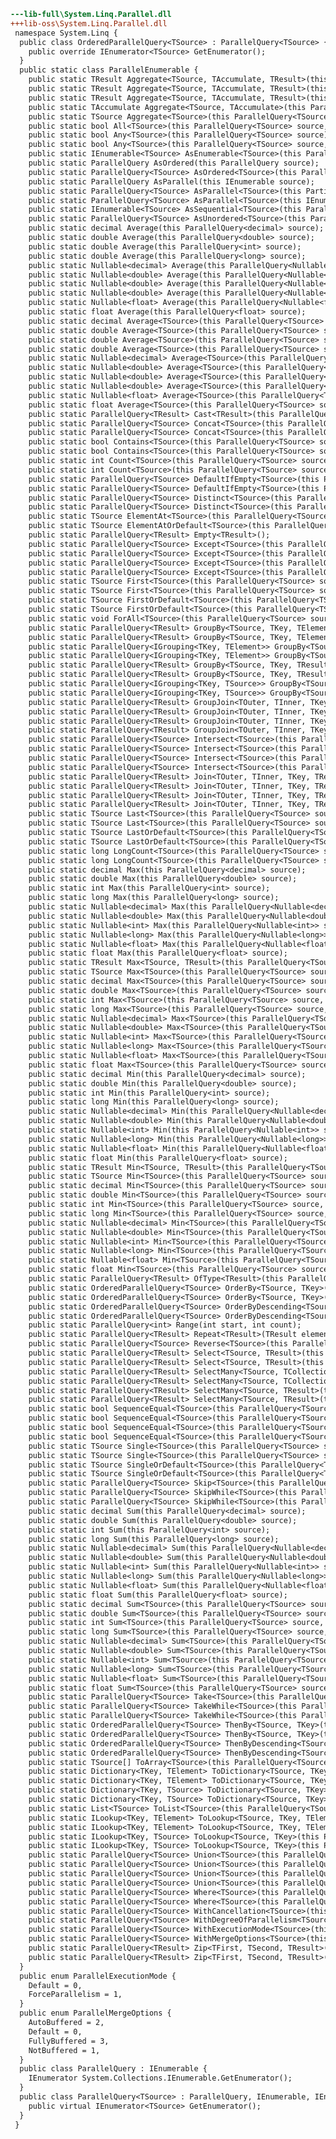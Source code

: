 ﻿```diff
---lib-full\System.Linq.Parallel.dll
+++lib-oss\System.Linq.Parallel.dll
 namespace System.Linq {
  public class OrderedParallelQuery<TSource> : ParallelQuery<TSource> {
    public override IEnumerator<TSource> GetEnumerator();
  }
  public static class ParallelEnumerable {
    public static TResult Aggregate<TSource, TAccumulate, TResult>(this ParallelQuery<TSource> source, Func<TAccumulate> seedFactory, Func<TAccumulate, TSource, TAccumulate> updateAccumulatorFunc, Func<TAccumulate, TAccumulate, TAccumulate> combineAccumulatorsFunc, Func<TAccumulate, TResult> resultSelector);
    public static TResult Aggregate<TSource, TAccumulate, TResult>(this ParallelQuery<TSource> source, TAccumulate seed, Func<TAccumulate, TSource, TAccumulate> updateAccumulatorFunc, Func<TAccumulate, TAccumulate, TAccumulate> combineAccumulatorsFunc, Func<TAccumulate, TResult> resultSelector);
    public static TResult Aggregate<TSource, TAccumulate, TResult>(this ParallelQuery<TSource> source, TAccumulate seed, Func<TAccumulate, TSource, TAccumulate> func, Func<TAccumulate, TResult> resultSelector);
    public static TAccumulate Aggregate<TSource, TAccumulate>(this ParallelQuery<TSource> source, TAccumulate seed, Func<TAccumulate, TSource, TAccumulate> func);
    public static TSource Aggregate<TSource>(this ParallelQuery<TSource> source, Func<TSource, TSource, TSource> func);
    public static bool All<TSource>(this ParallelQuery<TSource> source, Func<TSource, bool> predicate);
    public static bool Any<TSource>(this ParallelQuery<TSource> source);
    public static bool Any<TSource>(this ParallelQuery<TSource> source, Func<TSource, bool> predicate);
    public static IEnumerable<TSource> AsEnumerable<TSource>(this ParallelQuery<TSource> source);
    public static ParallelQuery AsOrdered(this ParallelQuery source);
    public static ParallelQuery<TSource> AsOrdered<TSource>(this ParallelQuery<TSource> source);
    public static ParallelQuery AsParallel(this IEnumerable source);
    public static ParallelQuery<TSource> AsParallel<TSource>(this Partitioner<TSource> source);
    public static ParallelQuery<TSource> AsParallel<TSource>(this IEnumerable<TSource> source);
    public static IEnumerable<TSource> AsSequential<TSource>(this ParallelQuery<TSource> source);
    public static ParallelQuery<TSource> AsUnordered<TSource>(this ParallelQuery<TSource> source);
    public static decimal Average(this ParallelQuery<decimal> source);
    public static double Average(this ParallelQuery<double> source);
    public static double Average(this ParallelQuery<int> source);
    public static double Average(this ParallelQuery<long> source);
    public static Nullable<decimal> Average(this ParallelQuery<Nullable<decimal>> source);
    public static Nullable<double> Average(this ParallelQuery<Nullable<double>> source);
    public static Nullable<double> Average(this ParallelQuery<Nullable<int>> source);
    public static Nullable<double> Average(this ParallelQuery<Nullable<long>> source);
    public static Nullable<float> Average(this ParallelQuery<Nullable<float>> source);
    public static float Average(this ParallelQuery<float> source);
    public static decimal Average<TSource>(this ParallelQuery<TSource> source, Func<TSource, decimal> selector);
    public static double Average<TSource>(this ParallelQuery<TSource> source, Func<TSource, double> selector);
    public static double Average<TSource>(this ParallelQuery<TSource> source, Func<TSource, int> selector);
    public static double Average<TSource>(this ParallelQuery<TSource> source, Func<TSource, long> selector);
    public static Nullable<decimal> Average<TSource>(this ParallelQuery<TSource> source, Func<TSource, Nullable<decimal>> selector);
    public static Nullable<double> Average<TSource>(this ParallelQuery<TSource> source, Func<TSource, Nullable<double>> selector);
    public static Nullable<double> Average<TSource>(this ParallelQuery<TSource> source, Func<TSource, Nullable<int>> selector);
    public static Nullable<double> Average<TSource>(this ParallelQuery<TSource> source, Func<TSource, Nullable<long>> selector);
    public static Nullable<float> Average<TSource>(this ParallelQuery<TSource> source, Func<TSource, Nullable<float>> selector);
    public static float Average<TSource>(this ParallelQuery<TSource> source, Func<TSource, float> selector);
    public static ParallelQuery<TResult> Cast<TResult>(this ParallelQuery source);
    public static ParallelQuery<TSource> Concat<TSource>(this ParallelQuery<TSource> first, IEnumerable<TSource> second);
    public static ParallelQuery<TSource> Concat<TSource>(this ParallelQuery<TSource> first, ParallelQuery<TSource> second);
    public static bool Contains<TSource>(this ParallelQuery<TSource> source, TSource value);
    public static bool Contains<TSource>(this ParallelQuery<TSource> source, TSource value, IEqualityComparer<TSource> comparer);
    public static int Count<TSource>(this ParallelQuery<TSource> source);
    public static int Count<TSource>(this ParallelQuery<TSource> source, Func<TSource, bool> predicate);
    public static ParallelQuery<TSource> DefaultIfEmpty<TSource>(this ParallelQuery<TSource> source);
    public static ParallelQuery<TSource> DefaultIfEmpty<TSource>(this ParallelQuery<TSource> source, TSource defaultValue);
    public static ParallelQuery<TSource> Distinct<TSource>(this ParallelQuery<TSource> source);
    public static ParallelQuery<TSource> Distinct<TSource>(this ParallelQuery<TSource> source, IEqualityComparer<TSource> comparer);
    public static TSource ElementAt<TSource>(this ParallelQuery<TSource> source, int index);
    public static TSource ElementAtOrDefault<TSource>(this ParallelQuery<TSource> source, int index);
    public static ParallelQuery<TResult> Empty<TResult>();
    public static ParallelQuery<TSource> Except<TSource>(this ParallelQuery<TSource> first, IEnumerable<TSource> second);
    public static ParallelQuery<TSource> Except<TSource>(this ParallelQuery<TSource> first, IEnumerable<TSource> second, IEqualityComparer<TSource> comparer);
    public static ParallelQuery<TSource> Except<TSource>(this ParallelQuery<TSource> first, ParallelQuery<TSource> second);
    public static ParallelQuery<TSource> Except<TSource>(this ParallelQuery<TSource> first, ParallelQuery<TSource> second, IEqualityComparer<TSource> comparer);
    public static TSource First<TSource>(this ParallelQuery<TSource> source);
    public static TSource First<TSource>(this ParallelQuery<TSource> source, Func<TSource, bool> predicate);
    public static TSource FirstOrDefault<TSource>(this ParallelQuery<TSource> source);
    public static TSource FirstOrDefault<TSource>(this ParallelQuery<TSource> source, Func<TSource, bool> predicate);
    public static void ForAll<TSource>(this ParallelQuery<TSource> source, Action<TSource> action);
    public static ParallelQuery<TResult> GroupBy<TSource, TKey, TElement, TResult>(this ParallelQuery<TSource> source, Func<TSource, TKey> keySelector, Func<TSource, TElement> elementSelector, Func<TKey, IEnumerable<TElement>, TResult> resultSelector);
    public static ParallelQuery<TResult> GroupBy<TSource, TKey, TElement, TResult>(this ParallelQuery<TSource> source, Func<TSource, TKey> keySelector, Func<TSource, TElement> elementSelector, Func<TKey, IEnumerable<TElement>, TResult> resultSelector, IEqualityComparer<TKey> comparer);
    public static ParallelQuery<IGrouping<TKey, TElement>> GroupBy<TSource, TKey, TElement>(this ParallelQuery<TSource> source, Func<TSource, TKey> keySelector, Func<TSource, TElement> elementSelector);
    public static ParallelQuery<IGrouping<TKey, TElement>> GroupBy<TSource, TKey, TElement>(this ParallelQuery<TSource> source, Func<TSource, TKey> keySelector, Func<TSource, TElement> elementSelector, IEqualityComparer<TKey> comparer);
    public static ParallelQuery<TResult> GroupBy<TSource, TKey, TResult>(this ParallelQuery<TSource> source, Func<TSource, TKey> keySelector, Func<TKey, IEnumerable<TSource>, TResult> resultSelector);
    public static ParallelQuery<TResult> GroupBy<TSource, TKey, TResult>(this ParallelQuery<TSource> source, Func<TSource, TKey> keySelector, Func<TKey, IEnumerable<TSource>, TResult> resultSelector, IEqualityComparer<TKey> comparer);
    public static ParallelQuery<IGrouping<TKey, TSource>> GroupBy<TSource, TKey>(this ParallelQuery<TSource> source, Func<TSource, TKey> keySelector);
    public static ParallelQuery<IGrouping<TKey, TSource>> GroupBy<TSource, TKey>(this ParallelQuery<TSource> source, Func<TSource, TKey> keySelector, IEqualityComparer<TKey> comparer);
    public static ParallelQuery<TResult> GroupJoin<TOuter, TInner, TKey, TResult>(this ParallelQuery<TOuter> outer, IEnumerable<TInner> inner, Func<TOuter, TKey> outerKeySelector, Func<TInner, TKey> innerKeySelector, Func<TOuter, IEnumerable<TInner>, TResult> resultSelector);
    public static ParallelQuery<TResult> GroupJoin<TOuter, TInner, TKey, TResult>(this ParallelQuery<TOuter> outer, IEnumerable<TInner> inner, Func<TOuter, TKey> outerKeySelector, Func<TInner, TKey> innerKeySelector, Func<TOuter, IEnumerable<TInner>, TResult> resultSelector, IEqualityComparer<TKey> comparer);
    public static ParallelQuery<TResult> GroupJoin<TOuter, TInner, TKey, TResult>(this ParallelQuery<TOuter> outer, ParallelQuery<TInner> inner, Func<TOuter, TKey> outerKeySelector, Func<TInner, TKey> innerKeySelector, Func<TOuter, IEnumerable<TInner>, TResult> resultSelector);
    public static ParallelQuery<TResult> GroupJoin<TOuter, TInner, TKey, TResult>(this ParallelQuery<TOuter> outer, ParallelQuery<TInner> inner, Func<TOuter, TKey> outerKeySelector, Func<TInner, TKey> innerKeySelector, Func<TOuter, IEnumerable<TInner>, TResult> resultSelector, IEqualityComparer<TKey> comparer);
    public static ParallelQuery<TSource> Intersect<TSource>(this ParallelQuery<TSource> first, IEnumerable<TSource> second);
    public static ParallelQuery<TSource> Intersect<TSource>(this ParallelQuery<TSource> first, IEnumerable<TSource> second, IEqualityComparer<TSource> comparer);
    public static ParallelQuery<TSource> Intersect<TSource>(this ParallelQuery<TSource> first, ParallelQuery<TSource> second);
    public static ParallelQuery<TSource> Intersect<TSource>(this ParallelQuery<TSource> first, ParallelQuery<TSource> second, IEqualityComparer<TSource> comparer);
    public static ParallelQuery<TResult> Join<TOuter, TInner, TKey, TResult>(this ParallelQuery<TOuter> outer, IEnumerable<TInner> inner, Func<TOuter, TKey> outerKeySelector, Func<TInner, TKey> innerKeySelector, Func<TOuter, TInner, TResult> resultSelector);
    public static ParallelQuery<TResult> Join<TOuter, TInner, TKey, TResult>(this ParallelQuery<TOuter> outer, IEnumerable<TInner> inner, Func<TOuter, TKey> outerKeySelector, Func<TInner, TKey> innerKeySelector, Func<TOuter, TInner, TResult> resultSelector, IEqualityComparer<TKey> comparer);
    public static ParallelQuery<TResult> Join<TOuter, TInner, TKey, TResult>(this ParallelQuery<TOuter> outer, ParallelQuery<TInner> inner, Func<TOuter, TKey> outerKeySelector, Func<TInner, TKey> innerKeySelector, Func<TOuter, TInner, TResult> resultSelector);
    public static ParallelQuery<TResult> Join<TOuter, TInner, TKey, TResult>(this ParallelQuery<TOuter> outer, ParallelQuery<TInner> inner, Func<TOuter, TKey> outerKeySelector, Func<TInner, TKey> innerKeySelector, Func<TOuter, TInner, TResult> resultSelector, IEqualityComparer<TKey> comparer);
    public static TSource Last<TSource>(this ParallelQuery<TSource> source);
    public static TSource Last<TSource>(this ParallelQuery<TSource> source, Func<TSource, bool> predicate);
    public static TSource LastOrDefault<TSource>(this ParallelQuery<TSource> source);
    public static TSource LastOrDefault<TSource>(this ParallelQuery<TSource> source, Func<TSource, bool> predicate);
    public static long LongCount<TSource>(this ParallelQuery<TSource> source);
    public static long LongCount<TSource>(this ParallelQuery<TSource> source, Func<TSource, bool> predicate);
    public static decimal Max(this ParallelQuery<decimal> source);
    public static double Max(this ParallelQuery<double> source);
    public static int Max(this ParallelQuery<int> source);
    public static long Max(this ParallelQuery<long> source);
    public static Nullable<decimal> Max(this ParallelQuery<Nullable<decimal>> source);
    public static Nullable<double> Max(this ParallelQuery<Nullable<double>> source);
    public static Nullable<int> Max(this ParallelQuery<Nullable<int>> source);
    public static Nullable<long> Max(this ParallelQuery<Nullable<long>> source);
    public static Nullable<float> Max(this ParallelQuery<Nullable<float>> source);
    public static float Max(this ParallelQuery<float> source);
    public static TResult Max<TSource, TResult>(this ParallelQuery<TSource> source, Func<TSource, TResult> selector);
    public static TSource Max<TSource>(this ParallelQuery<TSource> source);
    public static decimal Max<TSource>(this ParallelQuery<TSource> source, Func<TSource, decimal> selector);
    public static double Max<TSource>(this ParallelQuery<TSource> source, Func<TSource, double> selector);
    public static int Max<TSource>(this ParallelQuery<TSource> source, Func<TSource, int> selector);
    public static long Max<TSource>(this ParallelQuery<TSource> source, Func<TSource, long> selector);
    public static Nullable<decimal> Max<TSource>(this ParallelQuery<TSource> source, Func<TSource, Nullable<decimal>> selector);
    public static Nullable<double> Max<TSource>(this ParallelQuery<TSource> source, Func<TSource, Nullable<double>> selector);
    public static Nullable<int> Max<TSource>(this ParallelQuery<TSource> source, Func<TSource, Nullable<int>> selector);
    public static Nullable<long> Max<TSource>(this ParallelQuery<TSource> source, Func<TSource, Nullable<long>> selector);
    public static Nullable<float> Max<TSource>(this ParallelQuery<TSource> source, Func<TSource, Nullable<float>> selector);
    public static float Max<TSource>(this ParallelQuery<TSource> source, Func<TSource, float> selector);
    public static decimal Min(this ParallelQuery<decimal> source);
    public static double Min(this ParallelQuery<double> source);
    public static int Min(this ParallelQuery<int> source);
    public static long Min(this ParallelQuery<long> source);
    public static Nullable<decimal> Min(this ParallelQuery<Nullable<decimal>> source);
    public static Nullable<double> Min(this ParallelQuery<Nullable<double>> source);
    public static Nullable<int> Min(this ParallelQuery<Nullable<int>> source);
    public static Nullable<long> Min(this ParallelQuery<Nullable<long>> source);
    public static Nullable<float> Min(this ParallelQuery<Nullable<float>> source);
    public static float Min(this ParallelQuery<float> source);
    public static TResult Min<TSource, TResult>(this ParallelQuery<TSource> source, Func<TSource, TResult> selector);
    public static TSource Min<TSource>(this ParallelQuery<TSource> source);
    public static decimal Min<TSource>(this ParallelQuery<TSource> source, Func<TSource, decimal> selector);
    public static double Min<TSource>(this ParallelQuery<TSource> source, Func<TSource, double> selector);
    public static int Min<TSource>(this ParallelQuery<TSource> source, Func<TSource, int> selector);
    public static long Min<TSource>(this ParallelQuery<TSource> source, Func<TSource, long> selector);
    public static Nullable<decimal> Min<TSource>(this ParallelQuery<TSource> source, Func<TSource, Nullable<decimal>> selector);
    public static Nullable<double> Min<TSource>(this ParallelQuery<TSource> source, Func<TSource, Nullable<double>> selector);
    public static Nullable<int> Min<TSource>(this ParallelQuery<TSource> source, Func<TSource, Nullable<int>> selector);
    public static Nullable<long> Min<TSource>(this ParallelQuery<TSource> source, Func<TSource, Nullable<long>> selector);
    public static Nullable<float> Min<TSource>(this ParallelQuery<TSource> source, Func<TSource, Nullable<float>> selector);
    public static float Min<TSource>(this ParallelQuery<TSource> source, Func<TSource, float> selector);
    public static ParallelQuery<TResult> OfType<TResult>(this ParallelQuery source);
    public static OrderedParallelQuery<TSource> OrderBy<TSource, TKey>(this ParallelQuery<TSource> source, Func<TSource, TKey> keySelector);
    public static OrderedParallelQuery<TSource> OrderBy<TSource, TKey>(this ParallelQuery<TSource> source, Func<TSource, TKey> keySelector, IComparer<TKey> comparer);
    public static OrderedParallelQuery<TSource> OrderByDescending<TSource, TKey>(this ParallelQuery<TSource> source, Func<TSource, TKey> keySelector);
    public static OrderedParallelQuery<TSource> OrderByDescending<TSource, TKey>(this ParallelQuery<TSource> source, Func<TSource, TKey> keySelector, IComparer<TKey> comparer);
    public static ParallelQuery<int> Range(int start, int count);
    public static ParallelQuery<TResult> Repeat<TResult>(TResult element, int count);
    public static ParallelQuery<TSource> Reverse<TSource>(this ParallelQuery<TSource> source);
    public static ParallelQuery<TResult> Select<TSource, TResult>(this ParallelQuery<TSource> source, Func<TSource, int, TResult> selector);
    public static ParallelQuery<TResult> Select<TSource, TResult>(this ParallelQuery<TSource> source, Func<TSource, TResult> selector);
    public static ParallelQuery<TResult> SelectMany<TSource, TCollection, TResult>(this ParallelQuery<TSource> source, Func<TSource, IEnumerable<TCollection>> collectionSelector, Func<TSource, TCollection, TResult> resultSelector);
    public static ParallelQuery<TResult> SelectMany<TSource, TCollection, TResult>(this ParallelQuery<TSource> source, Func<TSource, int, IEnumerable<TCollection>> collectionSelector, Func<TSource, TCollection, TResult> resultSelector);
    public static ParallelQuery<TResult> SelectMany<TSource, TResult>(this ParallelQuery<TSource> source, Func<TSource, IEnumerable<TResult>> selector);
    public static ParallelQuery<TResult> SelectMany<TSource, TResult>(this ParallelQuery<TSource> source, Func<TSource, int, IEnumerable<TResult>> selector);
    public static bool SequenceEqual<TSource>(this ParallelQuery<TSource> first, IEnumerable<TSource> second);
    public static bool SequenceEqual<TSource>(this ParallelQuery<TSource> first, IEnumerable<TSource> second, IEqualityComparer<TSource> comparer);
    public static bool SequenceEqual<TSource>(this ParallelQuery<TSource> first, ParallelQuery<TSource> second);
    public static bool SequenceEqual<TSource>(this ParallelQuery<TSource> first, ParallelQuery<TSource> second, IEqualityComparer<TSource> comparer);
    public static TSource Single<TSource>(this ParallelQuery<TSource> source);
    public static TSource Single<TSource>(this ParallelQuery<TSource> source, Func<TSource, bool> predicate);
    public static TSource SingleOrDefault<TSource>(this ParallelQuery<TSource> source);
    public static TSource SingleOrDefault<TSource>(this ParallelQuery<TSource> source, Func<TSource, bool> predicate);
    public static ParallelQuery<TSource> Skip<TSource>(this ParallelQuery<TSource> source, int count);
    public static ParallelQuery<TSource> SkipWhile<TSource>(this ParallelQuery<TSource> source, Func<TSource, bool> predicate);
    public static ParallelQuery<TSource> SkipWhile<TSource>(this ParallelQuery<TSource> source, Func<TSource, int, bool> predicate);
    public static decimal Sum(this ParallelQuery<decimal> source);
    public static double Sum(this ParallelQuery<double> source);
    public static int Sum(this ParallelQuery<int> source);
    public static long Sum(this ParallelQuery<long> source);
    public static Nullable<decimal> Sum(this ParallelQuery<Nullable<decimal>> source);
    public static Nullable<double> Sum(this ParallelQuery<Nullable<double>> source);
    public static Nullable<int> Sum(this ParallelQuery<Nullable<int>> source);
    public static Nullable<long> Sum(this ParallelQuery<Nullable<long>> source);
    public static Nullable<float> Sum(this ParallelQuery<Nullable<float>> source);
    public static float Sum(this ParallelQuery<float> source);
    public static decimal Sum<TSource>(this ParallelQuery<TSource> source, Func<TSource, decimal> selector);
    public static double Sum<TSource>(this ParallelQuery<TSource> source, Func<TSource, double> selector);
    public static int Sum<TSource>(this ParallelQuery<TSource> source, Func<TSource, int> selector);
    public static long Sum<TSource>(this ParallelQuery<TSource> source, Func<TSource, long> selector);
    public static Nullable<decimal> Sum<TSource>(this ParallelQuery<TSource> source, Func<TSource, Nullable<decimal>> selector);
    public static Nullable<double> Sum<TSource>(this ParallelQuery<TSource> source, Func<TSource, Nullable<double>> selector);
    public static Nullable<int> Sum<TSource>(this ParallelQuery<TSource> source, Func<TSource, Nullable<int>> selector);
    public static Nullable<long> Sum<TSource>(this ParallelQuery<TSource> source, Func<TSource, Nullable<long>> selector);
    public static Nullable<float> Sum<TSource>(this ParallelQuery<TSource> source, Func<TSource, Nullable<float>> selector);
    public static float Sum<TSource>(this ParallelQuery<TSource> source, Func<TSource, float> selector);
    public static ParallelQuery<TSource> Take<TSource>(this ParallelQuery<TSource> source, int count);
    public static ParallelQuery<TSource> TakeWhile<TSource>(this ParallelQuery<TSource> source, Func<TSource, bool> predicate);
    public static ParallelQuery<TSource> TakeWhile<TSource>(this ParallelQuery<TSource> source, Func<TSource, int, bool> predicate);
    public static OrderedParallelQuery<TSource> ThenBy<TSource, TKey>(this OrderedParallelQuery<TSource> source, Func<TSource, TKey> keySelector);
    public static OrderedParallelQuery<TSource> ThenBy<TSource, TKey>(this OrderedParallelQuery<TSource> source, Func<TSource, TKey> keySelector, IComparer<TKey> comparer);
    public static OrderedParallelQuery<TSource> ThenByDescending<TSource, TKey>(this OrderedParallelQuery<TSource> source, Func<TSource, TKey> keySelector);
    public static OrderedParallelQuery<TSource> ThenByDescending<TSource, TKey>(this OrderedParallelQuery<TSource> source, Func<TSource, TKey> keySelector, IComparer<TKey> comparer);
    public static TSource[] ToArray<TSource>(this ParallelQuery<TSource> source);
    public static Dictionary<TKey, TElement> ToDictionary<TSource, TKey, TElement>(this ParallelQuery<TSource> source, Func<TSource, TKey> keySelector, Func<TSource, TElement> elementSelector);
    public static Dictionary<TKey, TElement> ToDictionary<TSource, TKey, TElement>(this ParallelQuery<TSource> source, Func<TSource, TKey> keySelector, Func<TSource, TElement> elementSelector, IEqualityComparer<TKey> comparer);
    public static Dictionary<TKey, TSource> ToDictionary<TSource, TKey>(this ParallelQuery<TSource> source, Func<TSource, TKey> keySelector);
    public static Dictionary<TKey, TSource> ToDictionary<TSource, TKey>(this ParallelQuery<TSource> source, Func<TSource, TKey> keySelector, IEqualityComparer<TKey> comparer);
    public static List<TSource> ToList<TSource>(this ParallelQuery<TSource> source);
    public static ILookup<TKey, TElement> ToLookup<TSource, TKey, TElement>(this ParallelQuery<TSource> source, Func<TSource, TKey> keySelector, Func<TSource, TElement> elementSelector);
    public static ILookup<TKey, TElement> ToLookup<TSource, TKey, TElement>(this ParallelQuery<TSource> source, Func<TSource, TKey> keySelector, Func<TSource, TElement> elementSelector, IEqualityComparer<TKey> comparer);
    public static ILookup<TKey, TSource> ToLookup<TSource, TKey>(this ParallelQuery<TSource> source, Func<TSource, TKey> keySelector);
    public static ILookup<TKey, TSource> ToLookup<TSource, TKey>(this ParallelQuery<TSource> source, Func<TSource, TKey> keySelector, IEqualityComparer<TKey> comparer);
    public static ParallelQuery<TSource> Union<TSource>(this ParallelQuery<TSource> first, IEnumerable<TSource> second);
    public static ParallelQuery<TSource> Union<TSource>(this ParallelQuery<TSource> first, IEnumerable<TSource> second, IEqualityComparer<TSource> comparer);
    public static ParallelQuery<TSource> Union<TSource>(this ParallelQuery<TSource> first, ParallelQuery<TSource> second);
    public static ParallelQuery<TSource> Union<TSource>(this ParallelQuery<TSource> first, ParallelQuery<TSource> second, IEqualityComparer<TSource> comparer);
    public static ParallelQuery<TSource> Where<TSource>(this ParallelQuery<TSource> source, Func<TSource, bool> predicate);
    public static ParallelQuery<TSource> Where<TSource>(this ParallelQuery<TSource> source, Func<TSource, int, bool> predicate);
    public static ParallelQuery<TSource> WithCancellation<TSource>(this ParallelQuery<TSource> source, CancellationToken cancellationToken);
    public static ParallelQuery<TSource> WithDegreeOfParallelism<TSource>(this ParallelQuery<TSource> source, int degreeOfParallelism);
    public static ParallelQuery<TSource> WithExecutionMode<TSource>(this ParallelQuery<TSource> source, ParallelExecutionMode executionMode);
    public static ParallelQuery<TSource> WithMergeOptions<TSource>(this ParallelQuery<TSource> source, ParallelMergeOptions mergeOptions);
    public static ParallelQuery<TResult> Zip<TFirst, TSecond, TResult>(this ParallelQuery<TFirst> first, IEnumerable<TSecond> second, Func<TFirst, TSecond, TResult> resultSelector);
    public static ParallelQuery<TResult> Zip<TFirst, TSecond, TResult>(this ParallelQuery<TFirst> first, ParallelQuery<TSecond> second, Func<TFirst, TSecond, TResult> resultSelector);
  }
  public enum ParallelExecutionMode {
    Default = 0,
    ForceParallelism = 1,
  }
  public enum ParallelMergeOptions {
    AutoBuffered = 2,
    Default = 0,
    FullyBuffered = 3,
    NotBuffered = 1,
  }
  public class ParallelQuery : IEnumerable {
    IEnumerator System.Collections.IEnumerable.GetEnumerator();
  }
  public class ParallelQuery<TSource> : ParallelQuery, IEnumerable, IEnumerable<TSource> {
    public virtual IEnumerator<TSource> GetEnumerator();
  }
 }
```
